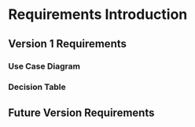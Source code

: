 # Requirements Introduction

## Version 1 Requirements 

### Use Case Diagram

### Decision Table


## Future Version Requirements 



